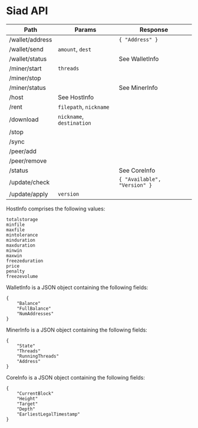 Siad API
========

| Path              | Params                    | Response                     |
|-------------------|---------------------------|------------------------------|
| /wallet/address   |                           | `{ "Address" }`              |
| /wallet/send      | `amount`, `dest`          |                              |
| /wallet/status    |                           | See WalletInfo               |
| /miner/start      | `threads`                 |                              |
| /miner/stop       |                           |                              |
| /miner/status     |                           | See MinerInfo                |
| /host             | See HostInfo              |                              |
| /rent             | `filepath`, `nickname`    |                              |
| /download         | `nickname`, `destination` |                              |
| /stop             |                           |                              |
| /sync             |                           |                              |
| /peer/add         |                           |                              |
| /peer/remove      |                           |                              |
| /status           |                           | See CoreInfo                 |
| /update/check     |                           | `{ "Available", "Version" }` |
| /update/apply     | `version`                 |                              |

HostInfo comprises the following values:
```
totalstorage 
minfile 
maxfile 
mintolerance 
minduration 
maxduration 
minwin 
maxwin 
freezeduration 
price 
penalty 
freezevolume
```

WalletInfo is a JSON object containing the following fields:
```
{
    "Balance"
    "FullBalance"
    "NumAddresses"
}
```

MinerInfo is a JSON object containing the following fields:
```
{
    "State"
    "Threads"
    "RunningThreads"
    "Address"
}
```

CoreInfo is a JSON object containing the following fields:
```
{
    "CurrentBlock"
    "Height"
    "Target"
    "Depth"
    "EarliestLegalTimestamp"
}
```